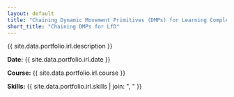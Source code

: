 ```yaml
---
layout: default
title: "Chaining Dynamic Movement Primitives (DMPs) for Learning Complex Tasks from Demonstration"
short_title: "Chaining DMPs for LfD"
---
```


{{ site.data.portfolio.irl.description }}

**Date:** {{ site.data.portfolio.irl.date }}

**Course:** {{ site.data.portfolio.irl.course }}

**Skills:** {{ site.data.portfolio.irl.skills | join: ", " }}
